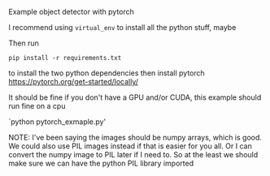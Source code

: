 
Example object detector with pytorch



I recommend using `virtual_env` to install all the python stuff, maybe

Then run 

`pip install -r requirements.txt`

to install the two python dependencies
then install pytorch https://pytorch.org/get-started/locally/

It should be fine if you don't have a GPU and/or CUDA, this example should run fine on a cpu

`python pytorch_exmaple.py'




NOTE: I've been saying the images should be numpy arrays, which is good. We could also use PIL images instead if that is easier for you all. Or I can convert the numpy image to PIL later if I need to. So at the least we should make sure we can have the python PIL library imported






